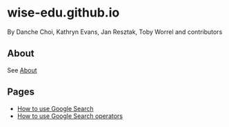 # wise-edu.github.io

By Danche Choi, Kathryn Evans, Jan Resztak, Toby Worrel and contributors

## About

See [About](/about.md)

## Pages
* [How to use Google Search](/google-search.md)
* [How to use Google Search operators](/google-search-operators.md)

